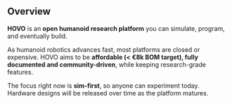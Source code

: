 ## Overview

**HOVO** is an **open humanoid research platform** you can simulate, program, and eventually build.

As humanoid robotics advances fast, most platforms are closed or expensive. HOVO aims to be **affordable (< €8k BOM target), fully documented and community-driven**, while keeping research-grade features.

The focus right now is **sim-first**, so anyone can experiment today. Hardware designs will be released over time as the platform matures.
